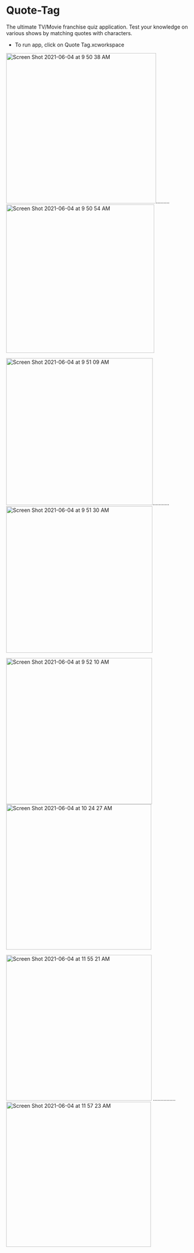 # Quote-Tag


The ultimate TV/Movie franchise quiz application.
Test your knowledge on various shows by matching quotes with characters.

- To run app, click on Quote Tag.xcworkspace


<img width="404" alt="Screen Shot 2021-06-04 at 9 50 38 AM" src="https://user-images.githubusercontent.com/34945097/120812998-7ef97a80-c51b-11eb-831b-b36fffd56ca5.png">.........<img width="399" alt="Screen Shot 2021-06-04 at 9 50 54 AM" src="https://user-images.githubusercontent.com/34945097/120813051-8a4ca600-c51b-11eb-9587-32b9179f2144.png">


<img width="395" alt="Screen Shot 2021-06-04 at 9 51 09 AM" src="https://user-images.githubusercontent.com/34945097/120813066-90428700-c51b-11eb-89f9-360fd0b5afda.png">........... <img width="394" alt="Screen Shot 2021-06-04 at 9 51 30 AM" src="https://user-images.githubusercontent.com/34945097/120813088-96d0fe80-c51b-11eb-8895-b5884b8847e6.png">

<img width="393" alt="Screen Shot 2021-06-04 at 9 52 10 AM" src="https://user-images.githubusercontent.com/34945097/120813122-9cc6df80-c51b-11eb-88fd-180c353746a8.png">




<img width="391" alt="Screen Shot 2021-06-04 at 10 24 27 AM" src="https://user-images.githubusercontent.com/34945097/120816777-11e7e400-c51f-11eb-9931-121ea34a9749.png">


<img width="392" alt="Screen Shot 2021-06-04 at 11 55 21 AM" src="https://user-images.githubusercontent.com/34945097/120830029-15359c80-c52c-11eb-84e5-47c95e71f8fc.png"> ...............<img width="390" alt="Screen Shot 2021-06-04 at 11 57 23 AM" src="https://user-images.githubusercontent.com/34945097/120830063-1d8dd780-c52c-11eb-997e-e9e99b46d53a.png">


